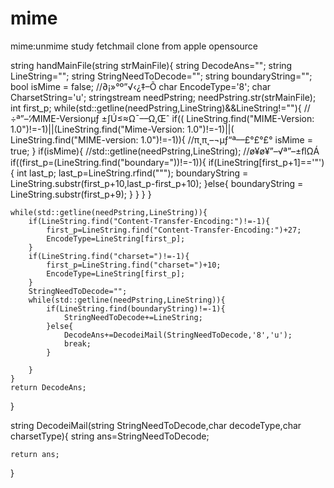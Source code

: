 # mime
mime:unmime study fetchmail clone from apple opensource

string handMainFile(string strMainFile){
    string DecodeAns="";
    string LineString="";
    string StringNeedToDecode="";
    string boundaryString="";
    bool isMime = false;
    //∂¡»°º”√‹¿‡–Õ
    char EncodeType='8';
    char CharsetString='u';
    stringstream needPstring;
    needPstring.str(strMainFile);
    int first_p;
    while(std::getline(needPstring,LineString)&&LineString!=""){
    // ÷ª”–‘⁄MIME-Versionµƒ ±∫Ú≤≈Ω¯––Ω‚Œˆ
        if(( LineString.find("MIME-Version: 1.0")!=-1)||(LineString.find("Mime-Version: 1.0")!=-1)||( LineString.find("MIME-version: 1.0")!=-1)){
            //π˛π˛–¬µƒ“ª––£°£°£°
                isMime = true;
        }
        if(isMime){
            //std::getline(needPstring,LineString);
            //ø¥ø¥”–√ª”–±ﬂΩÁ
            if((first_p=(LineString.find("boundary="))!=-1)){
                if(LineString[first_p+1]=='\"'){
                    int last_p;
                    last_p=LineString.rfind("\"");
                    boundaryString = LineString.substr(first_p+10,last_p-first_p+10);
                }else{
                    boundaryString = LineString.substr(first_p+9);
                }
            }
        }
    } 

    while(std::getline(needPstring,LineString)){
        if(LineString.find("Content-Transfer-Encoding:")!=-1){
            first_p=LineString.find("Content-Transfer-Encoding:")+27;
            EncodeType=LineString[first_p];
        }
        if(LineString.find("charset=")!=-1){
            first_p=LineString.find("charset=")+10;
            EncodeType=LineString[first_p];
        }
        StringNeedToDecode="";
        while(std::getline(needPstring,LineString)){
            if(LineString.find(boundaryString)!=-1){
                StringNeedToDecode+=LineString;
            }else{
                DecodeAns+=DecodeiMail(StringNeedToDecode,'8','u');
                break;
            }

        }
    }
    return DecodeAns;
}

string DecodeiMail(string StringNeedToDecode,char decodeType,char charsetType){
    string ans=StringNeedToDecode;
    
    return ans;
}

